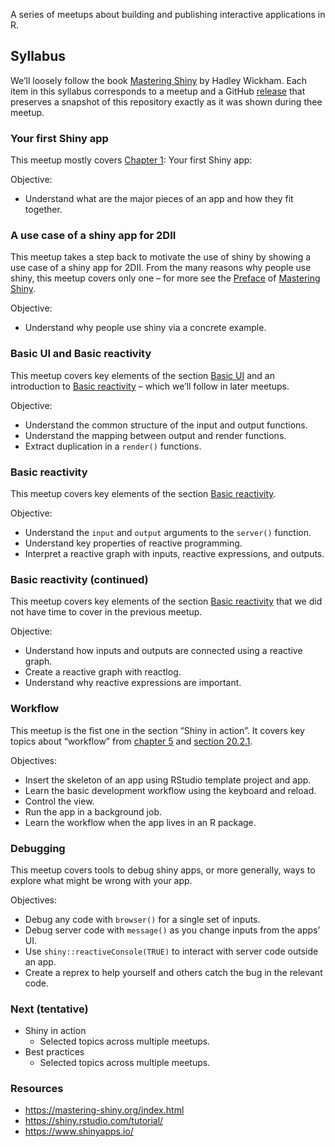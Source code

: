 
<!-- README.md is generated from README.Rmd. Please edit that file -->
<!-- README.md is generated from README.Rmd. Please edit that file -->

A series of meetups about building and publishing interactive
applications in R.

## Syllabus

We’ll loosely follow the book [Mastering
Shiny](https://mastering-shiny.org/) by Hadley Wickham. Each item in
this syllabus corresponds to a meetup and a GitHub
[release](https://github.com/2DegreesInvesting/ds.shiny/releases) that
preserves a snapshot of this repository exactly as it was shown during
thee meetup.

### Your first Shiny app

This meetup mostly covers [Chapter
1](https://mastering-shiny.org/basic-app.html): Your first Shiny app:

Objective:

-   Understand what are the major pieces of an app and how they fit
    together.

### A use case of a shiny app for 2DII

This meetup takes a step back to motivate the use of shiny by showing a
use case of a shiny app for 2DII. From the many reasons why people use
shiny, this meetup covers only one – for more see the
[Preface](https://mastering-shiny.org/preface.html) of [Mastering
Shiny](https://mastering-shiny.org/).

Objective:

-   Understand why people use shiny via a concrete example.

### Basic UI and Basic reactivity

This meetup covers key elements of the section [Basic
UI](https://mastering-shiny.org/basic-ui.html) and an introduction to
[Basic reactivity](https://mastering-shiny.org/basic-reactivity.html) –
which we’ll follow in later meetups.

Objective:

-   Understand the common structure of the input and output functions.
-   Understand the mapping between output and render functions.
-   Extract duplication in a `render()` functions.

### Basic reactivity

This meetup covers key elements of the section [Basic
reactivity](https://mastering-shiny.org/basic-reactivity.html).

Objective:

-   Understand the `input` and `output` arguments to the `server()`
    function.
-   Understand key properties of reactive programming.
-   Interpret a reactive graph with inputs, reactive expressions, and
    outputs.

### Basic reactivity (continued)

This meetup covers key elements of the section [Basic
reactivity](https://mastering-shiny.org/basic-reactivity.html) that we
did not have time to cover in the previous meetup.

Objective:

-   Understand how inputs and outputs are connected using a reactive
    graph.
-   Create a reactive graph with reactlog.
-   Understand why reactive expressions are important.

### Workflow

This meetup is the fist one in the section “Shiny in action”. It covers
key topics about “workflow” from [chapter
5](https://mastering-shiny.org/action-workflow.html) and [section
20.2.1](https://mastering-shiny.org/scaling-packaging.html#workflow).

Objectives:

-   Insert the skeleton of an app using RStudio template project and
    app.
-   Learn the basic development workflow using the keyboard and reload.
-   Control the view.
-   Run the app in a background job.
-   Learn the workflow when the app lives in an R package.

### Debugging

This meetup covers tools to debug shiny apps, or more generally, ways to
explore what might be wrong with your app.

Objectives:

-   Debug any code with `browser()` for a single set of inputs.
-   Debug server code with `message()` as you change inputs from the
    apps’ UI.
-   Use `shiny::reactiveConsole(TRUE)` to interact with server code
    outside an app.
-   Create a reprex to help yourself and others catch the bug in the
    relevant code.

### Next (tentative)

-   Shiny in action
    -   Selected topics across multiple meetups.
-   Best practices
    -   Selected topics across multiple meetups.

### Resources

-   <https://mastering-shiny.org/index.html>
-   <https://shiny.rstudio.com/tutorial/>
-   <https://www.shinyapps.io/>
